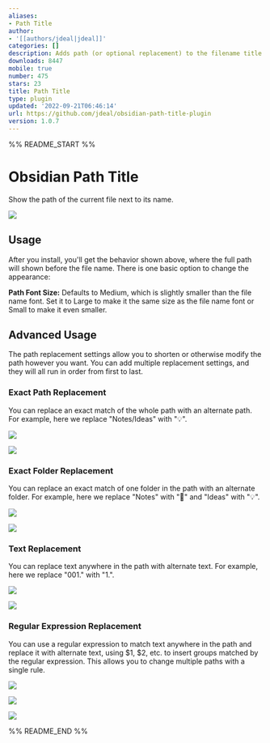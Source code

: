 ```yaml
---
aliases:
- Path Title
author:
- '[[authors/jdeal|jdeal]]'
categories: []
description: Adds path (or optional replacement) to the filename title of each pane
downloads: 8447
mobile: true
number: 475
stars: 23
title: Path Title
type: plugin
updated: '2022-09-21T06:46:14'
url: https://github.com/jdeal/obsidian-path-title-plugin
version: 1.0.7
---
```


%% README_START %%

# Obsidian Path Title

Show the path of the current file next to its name.

![](https://cdn.zappy.app/2480008e89fcb8b9ca52eacaf7022f8b.png)

## Usage

After you install, you'll get the behavior shown above, where the full path will shown before the file name. There is one basic option to change the appearance:

**Path Font Size:** Defaults to Medium, which is slightly smaller than the file name font. Set it to Large to make it the same size as the file name font or Small to make it even smaller.

## Advanced Usage

The path replacement settings allow you to shorten or otherwise modify the path however you want. You can add multiple replacement settings, and they will all run in order from first to last.

### Exact Path Replacement

You can replace an exact match of the whole path with an alternate path. For example, here we replace "Notes/Ideas" with "💡".

![](https://cdn.zappy.app/c7c80545823b131908a173aff455059a.png)

![](https://cdn.zappy.app/b3f04d7599f777aba73faf432df023de.png)

### Exact Folder Replacement

You can replace an exact match of one folder in the path with an alternate folder. For example, here we replace "Notes" with "📝" and "Ideas" with "💡".

![](https://cdn.zappy.app/44c39537ea4aef649577a854a335f92c.png)

![](https://cdn.zappy.app/2ebeb35ecd46ce5325f071323f9f8e66.png)

### Text Replacement

You can replace text anywhere in the path with alternate text. For example, here we replace "001." with "1.".

![](https://cdn.zappy.app/54641a2295ecde28d2b3ab08d43f074e.png)

![](https://cdn.zappy.app/1ce42f3bce22a390ffb31bf218e5a61b.png)

### Regular Expression Replacement

You can use a regular expression to match text anywhere in the path and replace it with alternate text, using $1, $2, etc. to insert groups matched by the regular expression. This allows you to change multiple paths with a single rule.

![](https://cdn.zappy.app/4a49fc9af3368e517121c63a2c7274ad.png)

![](https://cdn.zappy.app/1ce42f3bce22a390ffb31bf218e5a61b.png)

![](https://cdn.zappy.app/8ca611abe0aefcac318ec13c149a6c11.png)


%% README_END %%